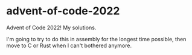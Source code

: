 # advent-of-code-2022
Advent of Code 2022! My solutions.

I'm going to try to do this in assembly for the longest time possible, then move to C or Rust when I can't bothered anymore.
